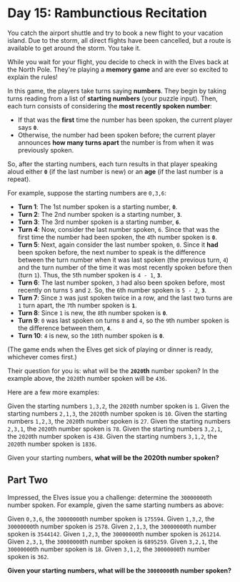 # Day 15: Rambunctious Recitation

You catch the airport shuttle and try to book a new flight to your vacation island. Due to the storm, all direct flights have been cancelled, but a route is available to get around the storm. You take it.

While you wait for your flight, you decide to check in with the Elves back at the North Pole. They're playing a **memory game** and are ever so excited to explain the rules!

In this game, the players take turns saying **numbers**. They begin by taking turns reading from a list of **starting numbers** (your puzzle input). Then, each turn consists of considering the **most recently spoken number**:

- If that was the **first** time the number has been spoken, the current player says **`0`**.
- Otherwise, the number had been spoken before; the current player announces **how many turns apart** the number is from when it was previously spoken.

So, after the starting numbers, each turn results in that player speaking aloud either **`0`** (if the last number is new) or an **age** (if the last number is a repeat).

For example, suppose the starting numbers are `0,3,6`:

- **Turn 1**: The 1st number spoken is a starting number, **`0`**.
- **Turn 2**: The 2nd number spoken is a starting number, **`3`**.
- **Turn 3**: The 3rd number spoken is a starting number, **`6`**.
- **Turn 4**: Now, consider the last number spoken, `6`. Since that was the first time the number had been spoken, the `4`th number spoken is **`0`**.
- **Turn 5**: Next, again consider the last number spoken, `0`. Since it **had** been spoken before, the next number to speak is the difference between the turn number when it was last spoken (the previous turn, `4`) and the turn number of the time it was most recently spoken before then (turn `1`). Thus, the `5`th number spoken is `4 - 1`, **`3`**.
- **Turn 6**: The last number spoken, `3` had also been spoken before, most recently on turns `5` and `2`. So, the `6`th number spoken is `5 - 2`, **`3`**.
- **Turn 7**: Since `3` was just spoken twice in a row, and the last two turns are `1` turn apart, the `7`th number spoken is **`1`**.
- **Turn 8**: Since `1` is new, the `8`th number spoken is **`0`**.
- **Turn 9**: `0` was last spoken on turns `8` and `4`, so the `9`th number spoken is the difference between them, **`4`**.
- **Turn 10**: `4` is new, so the `10`th number spoken is **`0`**.

(The game ends when the Elves get sick of playing or dinner is ready, whichever comes first.)

Their question for you is: what will be the **`2020`th** number spoken? In the example above, the `2020`th number spoken will be `436`.

Here are a few more examples:

Given the starting numbers `1,3,2`, the `2020`th number spoken is `1`.
Given the starting numbers `2,1,3`, the `2020`th number spoken is `10`.
Given the starting numbers `1,2,3`, the `2020`th number spoken is `27`.
Given the starting numbers `2,3,1`, the `2020`th number spoken is `78`.
Given the starting numbers `3,2,1`, the `2020`th number spoken is `438`.
Given the starting numbers `3,1,2`, the `2020`th number spoken is `1836`.

Given your starting numbers, **what will be the 2020th number spoken?**

## Part Two

Impressed, the Elves issue you a challenge: determine the `30000000`th number spoken. For example, given the same starting numbers as above:

Given `0,3,6`, the `30000000`th number spoken is `175594`.
Given `1,3,2`, the `30000000`th number spoken is `2578`.
Given `2,1,3`, the `30000000`th number spoken is `3544142`.
Given `1,2,3`, the `30000000`th number spoken is `261214`.
Given `2,3,1`, the `30000000`th number spoken is `6895259`.
Given `3,2,1`, the `30000000`th number spoken is `18`.
Given `3,1,2`, the `30000000`th number spoken is `362`.

**Given your starting numbers, what will be the `30000000`th number spoken?**
